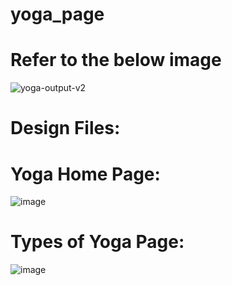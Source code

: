 # yoga_page
  # Refer to the below image
![yoga-output-v2](https://github.com/user-attachments/assets/ac707679-011e-4c4d-8ae8-288c5aa4f83e)
  # Design Files:
  # Yoga Home Page:
![image](https://github.com/user-attachments/assets/26d75568-4522-49e1-b748-91aa5770b1e9)
  # Types of Yoga Page:
![image](https://github.com/user-attachments/assets/714959c4-0f14-444b-89ec-2c68ec92f219)
